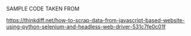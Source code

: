  SAMPLE CODE TAKEN FROM
    
https://thinkdiff.net/how-to-scrap-data-from-javascript-based-website-using-python-selenium-and-headless-web-driver-531c7fe0c01f
